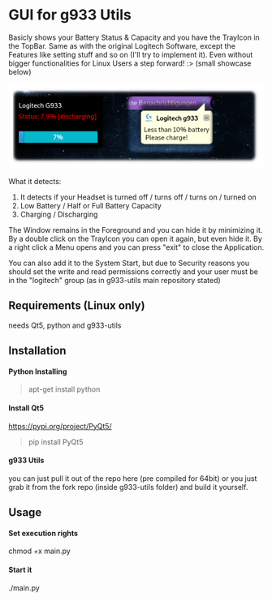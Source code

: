 # GUI for g933 Utils
Basicly shows your Battery Status & Capacity and you have the TrayIcon in the TopBar. Same as with the original Logitech Software, except the Features like setting stuff and so on (I'll try to implement it).  Even without bigger functionalities for Linux Users a step forward! :> (small showcase below)

![showcase](showcase.png)

What it detects:
1. It detects if your Headset is turned off / turns off / turns on / turned on
2. Low Battery / Half or Full Battery Capacity
3. Charging / Discharging

The Window remains in the Foreground and you can hide it by minimizing it. By a double click on the TrayIcon you can open it again, but even hide it. By a right click a Menu opens and you can press "exit" to close the Application.

You can also add it to the System Start, but due to Security reasons you should set the write and read permissions correctly and your user must be in the "logitech" group (as in g933-utils main repository stated)

## Requirements (Linux only)
needs Qt5, python and g933-utils

## Installation
#### Python Installing
> apt-get install python

#### Install Qt5 
https://pypi.org/project/PyQt5/
> pip install PyQt5

#### g933 Utils
you can just pull it out of the repo here  (pre compiled for 64bit) or you just grab it from the fork repo (inside g933-utils folder) and build it yourself.

## Usage
#### Set execution rights
chmod +x main.py

#### Start it
./main.py
